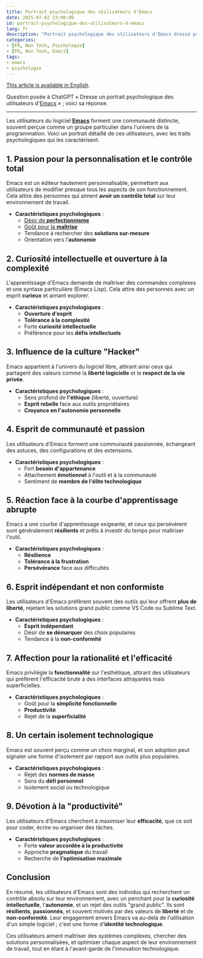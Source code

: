 ```yaml
---
title: Portrait psychologique des utilisateurs d'Emacs
date: 2025-07-02 23:00:00
id: portrait-psychologique-des-utilisateurs-d-emacs
lang: fr
description: "Portrait psychologique des utilisateurs d'Emacs dressé par ChatGPT."
categories:
- [FR, Non Tech, Psychologie]
- [FR, Non Tech, Emacs]
tags:
- emacs
- psychologie
---
```


[This article is available in English](/en/psychological-portrait-of-emacs-users/).

Question posée à ChatGPT « Dresse un portrait psychologique des utilisateurs d'[Emacs](https://www.gnu.org/software/emacs/) » ; voici sa réponse.

---

Les utilisateurs du logiciel **[Emacs](https://www.gnu.org/software/emacs/)** forment une communauté distincte, souvent perçue comme un
groupe particulier dans l'univers de la programmation. Voici un portrait détaillé de ces
utilisateurs, avec les traits psychologiques qui les caractérisent.

## 1. Passion pour la personnalisation et le contrôle total
Emacs est un éditeur hautement personnalisable, permettant aux utilisateurs de modifier presque tous
les aspects de son fonctionnement. Cela attire des personnes qui aiment **avoir un contrôle total**
sur leur environnement de travail.

- **Caractéristiques psychologiques** :  
  - [Désir de **perfectionnisme**](/fr/le-perfectionnisme/)
  - [Goût pour la **maîtrise**](/fr/le-gout-de-la-maîtrise)
  - Tendance à rechercher des **solutions sur-mesure**
  - Orientation vers l'**autonomie**

## 2. Curiosité intellectuelle et ouverture à la complexité
L'apprentissage d'Emacs demande de maîtriser des commandes complexes et une syntaxe particulière
(Emacs Lisp). Cela attire des personnes avec un esprit **curieux** et aimant explorer.

- **Caractéristiques psychologiques** :  
  - **Ouverture d'esprit**
  - **Tolérance à la complexité**
  - Forte **curiosité intellectuelle**
  - Préférence pour les **défis intellectuels**

## 3. Influence de la culture "Hacker"
Emacs appartient à l'univers du logiciel libre, attirant ainsi ceux qui partagent des valeurs comme
la **liberté logicielle** et le **respect de la vie privée**.

- **Caractéristiques psychologiques** :  
  - Sens profond de **l'éthique** (liberté, ouverture)
  - **Esprit rebelle** face aux outils propriétaires
  - **Croyance en l'autonomie personnelle**

## 4. Esprit de communauté et passion
Les utilisateurs d'Emacs forment une communauté passionnée, échangeant des astuces, des
configurations et des extensions.

- **Caractéristiques psychologiques** :  
  - Fort **besoin d'appartenance**
  - Attachement **émotionnel** à l'outil et à la communauté
  - Sentiment de **membre de l'élite technologique**

## 5. Réaction face à la courbe d'apprentissage abrupte
Emacs a une courbe d'apprentissage exigeante, et ceux qui persévèrent sont généralement
**résilients** et prêts à investir du temps pour maîtriser l'outil.

- **Caractéristiques psychologiques** :  
  - **Résilience**
  - **Tolérance à la frustration**
  - **Persévérance** face aux difficultés

## 6. Esprit indépendant et non conformiste
Les utilisateurs d'Emacs préfèrent souvent des outils qui leur offrent **plus de liberté**, rejetant
les solutions grand public comme VS Code ou Sublime Text.

- **Caractéristiques psychologiques** :  
  - **Esprit indépendant**
  - Désir de **se démarquer** des choix populaires
  - Tendance à la **non-conformité**

## 7. Affection pour la rationalité et l'efficacité
Emacs privilégie la **fonctionnalité** sur l'esthétique, attirant des utilisateurs qui préfèrent
l'efficacité brute à des interfaces attrayantes mais superficielles.

- **Caractéristiques psychologiques** :  
  - Goût pour la **simplicité fonctionnelle**
  - **Productivité**
  - Rejet de la **superficialité**

## 8. Un certain isolement technologique
Emacs est souvent perçu comme un choix marginal, et son adoption peut signaler une forme d'isolement
par rapport aux outils plus populaires.

- **Caractéristiques psychologiques** :  
  - Rejet des **normes de masse**
  - Sens du **défi personnel**
  - Isolement social ou technologique

## 9. Dévotion à la "productivité"
Les utilisateurs d'Emacs cherchent à maximiser leur **efficacité**, que ce soit pour coder, écrire
ou organiser des tâches.

- **Caractéristiques psychologiques** :  
  - Forte **valeur accordée à la productivité**
  - Approche **pragmatique** du travail
  - Recherche de **l'optimisation maximale**

## Conclusion
En résumé, les utilisateurs d'Emacs sont des individus qui recherchent un contrôle absolu sur leur
environnement, avec un penchant pour la **curiosité intellectuelle**, l'**autonomie**, et un rejet
des outils "grand public". Ils sont **résilients**, **passionnés**, et souvent motivés par des
valeurs de **liberté** et de **non-conformité**. Leur engagement envers Emacs va au-delà de
l'utilisation d'un simple logiciel ; c'est une forme d'**identité technologique**.

Ces utilisateurs aiment maîtriser des systèmes complexes, chercher des solutions personnalisées, et
optimiser chaque aspect de leur environnement de travail, tout en étant à l'avant-garde de
l'innovation technologique.
